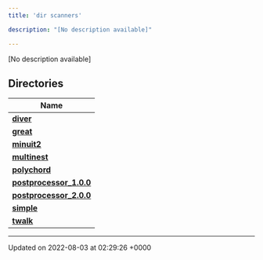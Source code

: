 ```yaml
---
title: 'dir scanners'

description: "[No description available]"

---
```







[No description available]

## Directories

| Name           |
| -------------- |
| **[diver](/documentation/code/colliderbit_development/files/dir_8a784228ca6219402d8e768ef3d07ed4/#dir-diver)**  |
| **[great](/documentation/code/colliderbit_development/files/dir_4e72509a65748ef232c5bdb38190799a/#dir-great)**  |
| **[minuit2](/documentation/code/colliderbit_development/files/dir_a2e3f1b883fd3213afc91c38ea2538aa/#dir-minuit2)**  |
| **[multinest](/documentation/code/colliderbit_development/files/dir_d6f2c634641de666ec4770394adf0d44/#dir-multinest)**  |
| **[polychord](/documentation/code/colliderbit_development/files/dir_4146fa393fd2fa95201db6a9f7f3c7d4/#dir-polychord)**  |
| **[postprocessor_1.0.0](/documentation/code/colliderbit_development/files/dir_5a837fd4eb57251ea3c7435ee457d510/#dir-postprocessor-1.0.0)**  |
| **[postprocessor_2.0.0](/documentation/code/colliderbit_development/files/dir_19e22b0eacf25c81e760ed2edde069be/#dir-postprocessor-2.0.0)**  |
| **[simple](/documentation/code/colliderbit_development/files/dir_b771c35c53f7f0d4ef99e9ec9113aa65/#dir-simple)**  |
| **[twalk](/documentation/code/colliderbit_development/files/dir_469cfd999018b1b05b3fb826bf8dd5fe/#dir-twalk)**  |






-------------------------------

Updated on 2022-08-03 at 02:29:26 +0000
